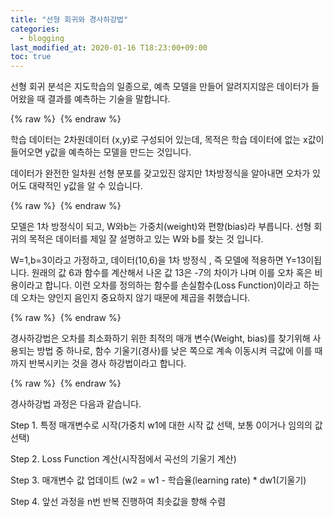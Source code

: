 ```yaml
---
title: "선형 회귀와 경사하강법"
categories: 
  - blogging
last_modified_at: 2020-01-16 T18:23:00+09:00
toc: true
---
```

선형 회귀 분석은 지도학습의 일종으로, 예측 모델을 만들어 
알려지지않은 데이터가 들어왔을 때 결과를 예측하는 기술을 말합니다.

{% raw %} <img src="https://qkrdbstn15.github.io/assets/img/LR.png" alt=""> {% endraw %}


학습 데이터는 2차원데이터 (x,y)로 구성되어 있는데,
목적은 학습 데이터에 없는 x값이 들어오면 y값을 예측하는 모델을 만드는 것입니다.

데이터가 완전한 일차원 선형 분포를 갖고있진 않지만
1차방정식을 알아내면 오차가 있어도 대략적인 y값을 알 수 있습니다.

{% raw %} <img src="https://qkrdbstn15.github.io/assets/img/LR2.png" alt=""> {% endraw %}


모델은 1차 방정식이 되고,
W와b는 가중치(weight)와 편향(bias)라 부릅니다.
선형 회귀의 목적은 데이터를 제일 잘 설명하고 있는 W와 b를 찾는 것 입니다.

W=1,b=3이라고 가정하고, 데이터(10,6)을 1차 방정식 , 즉 모델에 적용하면 Y=13이됩니다.
원래의 값 6과 함수를 계산해서 나온 값 13은 -7의 차이가 나며 이를 오차 혹은 비용이라고 합니다.
이런 오차를 정의하는 함수를 손실함수(Loss Function)이라고 하는데 
오차는 양인지 음인지 중요하지 않기 때문에 제곱을 취했습니다.

{% raw %} <img src="https://qkrdbstn15.github.io/assets/img/GD.png" alt=""> {% endraw %}

경사하강법은 오차를 최소화하기 위한 최적의 매개 변수(Weight, bias)를 찾기위해 사용되는 방법 중 하나로,
함수 기울기(경사)를 낮은 쪽으로 계속 이동시켜 극값에 이를 때까지 반복시키는 것을 경사 하강법이라고 합니다.

{% raw %} <img src="https://qkrdbstn15.github.io/assets/img/GD2.png" alt=""> {% endraw %}

경사하강법 과정은 다음과 같습니다.


Step 1. 특정 매개변수로 시작(가중치 w1에 대한 시작 값 선택, 보통 0이거나 임의의 값 선택)

Step 2. Loss Function 계산(시작점에서 곡선의 기울기 계산)

Step 3. 매개변수 값 업데이트 (w2 = w1 - 학습율(learning rate) * dw1(기울기)

Step 4. 앞선 과정을 n번 반복 진행하여 최솟값을 향해 수렴